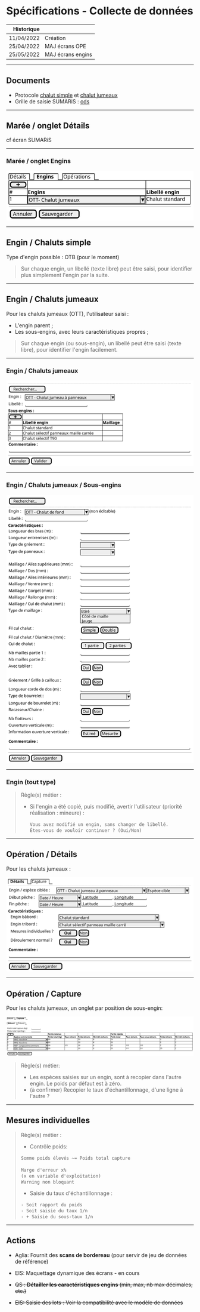 # Spécifications - Collecte de données


Historique|                   |
---------:|-------------------|
11/04/2022| Création          |
25/04/2022| MAJ écrans OPE    |
25/05/2022| MAJ écrans engins |

---

## Documents

- Protocole [chalut simple]() et [chalut jumeaux]()  
- Grille de saisie SUMARiS : [ods](/projects/apase/doc/apase-doc-grille_saisie_sumaris-v1.1.ods)

---

## Marée / onglet Détails

cf écran SUMARiS

---

### Marée / onglet Engins
![ui-gears](/projects/apase/spe/gears-table.svg)

---

## Engin / Chaluts simple

Type d'engin possible : OTB (pour le moment)

> Sur chaque engin, un libellé (texte libre) peut être saisi, pour identifier plus simplement l'engin par la suite.

---

## Engin / Chaluts jumeaux

Pour les chaluts jumeaux (OTT), l'utilisateur saisi :
- L'engin parent ;
- Les sous-engins, avec leurs caractéristiques propres ;

> Sur chaque engin (ou sous-engin), un libellé peut être saisi (texte libre), pour identifier l'engin facilement.

---

### Engin / Chaluts jumeaux

![ui-gears](/projects/apase/spe/gear-parent.svg)

---

### Engin / Chaluts jumeaux / Sous-engins

![ui-gears](/projects/apase/spe/gear-child.svg)

---

### Engin (tout type)

> Règle(s) métier :
> - Si l'engin a été copié, puis modifié, avertir l'utilisateur (priorité réalisation : mineure) :
>
>   ```text
>   Vous avez modifié un engin, sans changer de libellé.
>   Êtes-vous de vouloir continuer ? (Oui/Non)
>   ```

---
## Opération / Détails

Pour les chaluts jumeaux :

![ui-operation](/projects/apase/spe/operation.svg)

---

## Opération / Capture

Pour les chaluts jumeaux, un onglet par position de sous-engin:

![collect](/projects/apase/spe/batch-tabs.svg)

> Règle(s) métier:
> - Les espèces saisies sur un engin, sont à recopier dans l'autre engin.
>   Le poids par défaut est à zéro. 
> - (à confirmer) Recopier le taux d'échantillonnage, d'une ligne à l'autre ?

---

## Mesures individuelles

> Règle(s) métier :
> - Contrôle poids:
>
> ```text
> Somme poids élevés ~= Poids total capture
> 
> Marge d'erreur x% 
> (x en variable d'exploitation)
> Warning non bloquant  
> ```
> - Saisie du taux d'échantillonnage :
> 
> ```text
> - Soit rapport du poids
> - Soit saisie du taux 1/n
> - + Saisie du sous-taux 1/n
> ```


---
## Actions

- Aglia: Fournit des **scans de bordereau** (pour servir de jeu de données de référence)  
- EIS: Maquettage dynamique des écrans - en cours

- ~~QS : **Détailler les caractéristiques engins** (min, max, nb max décimales, etc.)~~
- ~~EIS: Saisie des lots : Voir la compatibilité avec le modèle de données~~
